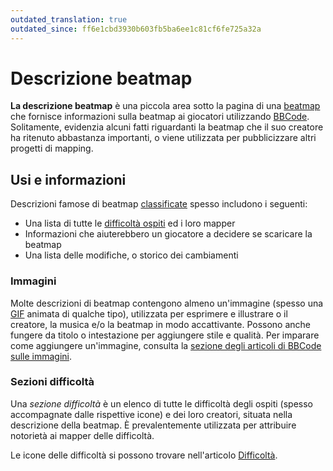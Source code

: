 ```yaml
---
outdated_translation: true
outdated_since: ff6e1cbd3930b603fb5ba6ee1c81cf6fe725a32a
---
```


# Descrizione beatmap

**La descrizione beatmap** è una piccola area sotto la pagina di una [beatmap](/wiki/Beatmap) che fornisce informazioni sulla beatmap ai giocatori utilizzando [BBCode](/wiki/BBCode). Solitamente, evidenzia alcuni fatti riguardanti la beatmap che il suo creatore ha ritenuto abbastanza importanti, o viene utilizzata per pubblicizzare altri progetti di mapping.

## Usi e informazioni

Descrizioni famose di beatmap [classificate](/wiki/Beatmap/Category#ranked) spesso includono i seguenti:

- Una lista di tutte le [difficoltà ospiti](/wiki/Beatmap/Guest_difficulty) ed i loro mapper
- Informazioni che aiuterebbero un giocatore a decidere se scaricare la beatmap
- Una lista delle modifiche, o storico dei cambiamenti

### Immagini

Molte descrizioni di beatmap contengono almeno un'immagine (spesso una [GIF](https://en.wikipedia.org/wiki/GIF) animata di qualche tipo), utilizzata per esprimere e illustrare o il creatore, la musica e/o la beatmap in modo accattivante. Possono anche fungere da titolo o intestazione per aggiungere stile e qualità. Per imparare come aggiungere un'immagine, consulta la [sezione degli articoli di BBCode sulle immagini](/wiki/BBCode#immagini).

### Sezioni difficoltà

Una *sezione difficoltà* è un elenco di tutte le difficoltà degli ospiti (spesso accompagnate dalle rispettive icone) e dei loro creatori, situata nella descrizione della beatmap. È prevalentemente utilizzata per attribuire notorietà ai mapper delle difficoltà.

Le icone delle difficoltà si possono trovare nell'articolo [Difficoltà](/wiki/Beatmap/Difficulty).

